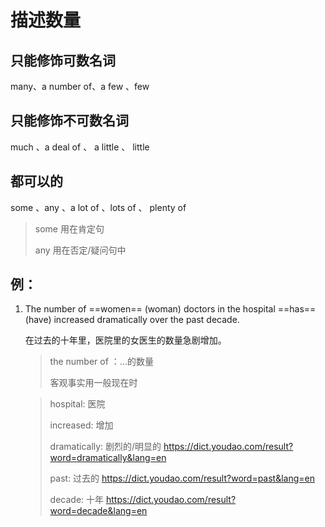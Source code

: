 # 描述数量

## 只能修饰可数名词

many、a number of、a few 、few

## 只能修饰不可数名词

much 、a deal of 、 a little 、 little

## 都可以的

some 、any 、a lot of 、lots of 、 plenty of

> some 用在肯定句
>
> any 用在否定/疑问句中

## 例：

1. The number of ==women== (woman) doctors in the hospital ==has== (have) increased dramatically over the past decade.

   在过去的十年里，医院里的女医生的数量急剧增加。

   > the number of  ：...的数量
   >
   > 客观事实用一般现在时

   > hospital: 医院
   >
   > increased:   增加
   >
   > dramatically: 剧烈的/明显的   https://dict.youdao.com/result?word=dramatically&lang=en
   >
   > past: 过去的   https://dict.youdao.com/result?word=past&lang=en
   >
   > decade: 十年   https://dict.youdao.com/result?word=decade&lang=en

   

   


